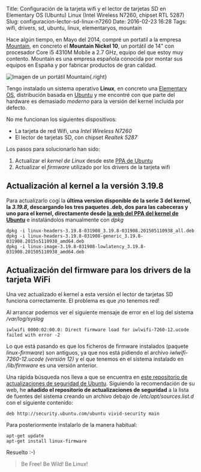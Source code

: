 Title: Configuración de la tarjeta wifi y el lector de tarjetas SD en Elementary OS (Ubuntu) Linux (Intel Wireless N7260, chipset RTL 5287)
Slug: configuracion-lector-sd-linux-n7260
Date: 2016-02-23 16:28
Tags: wifi, drivers, sd, ubuntu, linux, elementaryos, mountain

<!-- PELICAN_BEGIN_SUMMARY -->
Hace algún tiempo, en Mayo del 2014, compré un portatil a la empresa [Mountain](ihttp://www.mountain.es/), en concreto el **Mountain Nickel 10**, un portátil de 14" con procesador Core i5 4310M Mobile a 2.7 GHz, equipo del que estoy muy contento. Mountain es una empresa española conocida por montar sus equipos en España y por fabricar productos de gran calidad.

![Imagen de un portátil Mountain]({filename}/images/portatil_mountain.jpg){.right}

Tengo instalado un sistema operativo **Linux**, en concreto una [Elementary OS](https://elementary.io/es/), distribución basada en [Ubuntu](http://www.ubuntu.com/) y me encontré con que parte del hardware es demasiado *moderno* para la versión del kernel incluída por defecto.

No me funcionan los siguientes dispositivos:

- La tarjeta de red Wifi, una *Intel Wireless N7260*
- El lector de tarjetas SD, con chipset *Realtek 5287*
<!-- PELICAN_END_SUMMARY -->

Los pasos para solucionarlo han sido:

1. Actualizar el *kernel de Linux* desde este [PPA de Ubuntu](http://kernel.ubuntu.com/~kernel-ppa/)
2. Actualizar el *firmware* utilizado por los drivers de la tarjeta wifi

## Actualización al kernel a la versión 3.19.8

Para actualizarlo cogí la **última version disponible de la serie 3 del kernel, la *3.19.8*, descargando los tres paquetes .deb, dos para las cabeceras y uno para el kernel, directamente desde [la web del PPA del kernel de Ubuntu](http://kernel.ubuntu.com/~kernel-ppa/mainline/v3.19.8-vivid/)** e instalándolos manualmente con *dpkg*

    dpkg -i linux-headers-3.19.8-031908_3.19.8-031908.201505110938_all.deb
    dpkg -i linux-headers-3.19.8-031908-generic_3.19.8-031908.2015s5110938_amd64.deb
    dpkg -i linux-image-3.19.8-031908-lowlatency_3.19.8-031908.201505110938_amd64.deb

## Actualización del firmware para los drivers de la tarjeta WiFi

Una vez actualizado el kernel a esta versión el lector de tarjetas SD funciona correctamente. El problema es que ¡no tenemos red!

Al arrancar podemos ver el siguiente mensaje de error en el log del sistema */var/log/syslog*

    iwlwifi 0000:02:00.0: Direct firmware load for iwlwifi-7260-12.ucode failed with error -2

Lo que está pasando es que los ficheros de firmware instalados (paquete *linux-firmware*) son antiguos, ya que nos está pidiendo el archivo *iwlwifi-7260-12.ucode* *(versión 12)* y el que tenemos en el sistema instalado en */lib/firmware* es una versión anterior.

Una rápida búsqueda nos lleva a que se encuentra en [este repositorio de actualizaciones de seguridad de Ubuntu](http://packages.ubuntu.com/en/vivid/linux-firmware).  Siguiendo la recomendación de su web, he **añadido el repositorio de actualizaciones de seguridad** a la lista de fuentes del sistema creando un archivo debajo de */etc/apt/sources.list.d* con el siguiente contenido:

    deb http://security.ubuntu.com/ubuntu vivid-security main

Para posteriormente instalarlo de la manera habitual:

    apt-get update
    apt-get install linux-firmware

Resuelto :-)

> Be Free! Be Wild! Be Linux!
